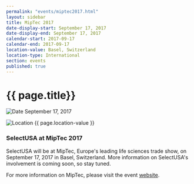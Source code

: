 ```yaml
---
permalink: "events/miptec2017.html"
layout: sidebar
title: MipTec 2017
date-display-start: September 17, 2017
date-display-end: September 17, 2017
calendar-start: 2017-09-17
calendar-end: 2017-09-17
location-value: Basel, Switzerland
location-type: International
section: events
published: true
---
```


# {{ page.title}}

![Date](https://google.github.io/material-design-icons/action/svg/design/ic_event_24px.svg "Date") September 17, 2017

![Location](http://google.github.io/material-design-icons/social/svg/design/ic_location_city_24px.svg "Location") {{ page.location-value }}

### SelectUSA at MipTec 2017

SelectUSA will be at MipTec, Europe's leading life sciences trade show, on September 17, 2017 in Basel, Switzerland. More information on SelectUSA's involvement is coming soon, so stay tuned.

For more information on MipTec, please visit the event [website](https://www.basellife.org/miptec).
